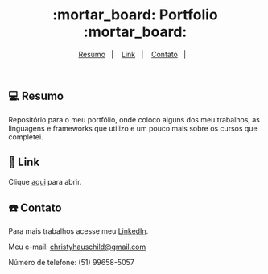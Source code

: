 <h1 align="center">
  :mortar_board: Portfolio :mortar_board:
</h1>

<p align="center">
<a href="#-projeto">Resumo</a>&nbsp;&nbsp;&nbsp;|&nbsp;&nbsp;&nbsp;
  <a href="#rocket-tecnologias">Link</a>&nbsp;&nbsp;&nbsp;|&nbsp;&nbsp;&nbsp;  
  <a href="#-layout">Contato</a>&nbsp;&nbsp;&nbsp;|&nbsp;&nbsp;&nbsp;
</p>

<br>

## 💻 Resumo

Repositório para o meu portfólio, onde coloco alguns dos meu trabalhos, as linguagens e frameworks que utilizo e um pouco mais sobre os cursos que completei.


## :rocket: Link

Clique [aqui](https://christyschott.github.io/portfolio.github.io/) para abrir.

## :telephone: Contato

Para mais trabalhos acesse meu [LinkedIn](https://www.linkedin.com/in/christy-hauschild-0757431a4/). 

Meu e-mail: christyhauschild@gmail.com

Número de telefone: (51) 99658-5057


